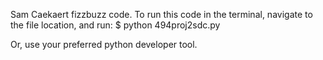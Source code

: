 Sam Caekaert fizzbuzz code. 
To run this code in the terminal, navigate to the file location, and run:
$ python 494proj2sdc.py

Or, use your preferred python developer tool. 
